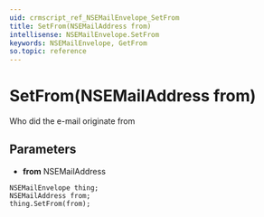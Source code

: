 ```yaml
---
uid: crmscript_ref_NSEMailEnvelope_SetFrom
title: SetFrom(NSEMailAddress from)
intellisense: NSEMailEnvelope.SetFrom
keywords: NSEMailEnvelope, GetFrom
so.topic: reference
---
```


# SetFrom(NSEMailAddress from)

Who did the e-mail originate from

## Parameters

* **from** NSEMailAddress

```crmscript
NSEMailEnvelope thing;
NSEMailAddress from;
thing.SetFrom(from);
```

